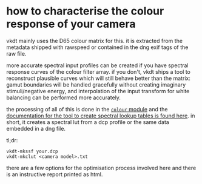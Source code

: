 # how to characterise the colour response of your camera

vkdt mainly uses the D65 colour matrix for this. it is extracted from
the metadata shipped with rawspeed or contained in the dng exif tags
of the raw file.

more accurate spectral input profiles can be created if you have
spectral response curves of the colour filter array. if you don't,
vkdt ships a tool to reconstruct plausible curves which will still
behave better than the matrix: gamut boundaries will be handled
gracefully without creating imaginary stimuli/negative energy, and
interpolation of the input transform for white balancing can be
performed more accurately.

the processing of all of this is done in the [`colour` module](../../../src/pipe/modules/colour/readme.md) and the [documentation for the
tool to create spectral lookup tables is found here](../../../src/tools/clut/readme.md).
in short, it creates a spectral lut from a dcp profile or the same data
embedded in a dng file.

tl;dr:
```
vkdt-mkssf your.dcp
vkdt-mkclut <camera model>.txt
```

there are a few options for the optimisation process involved here
and there is an instructive report printed as html.

